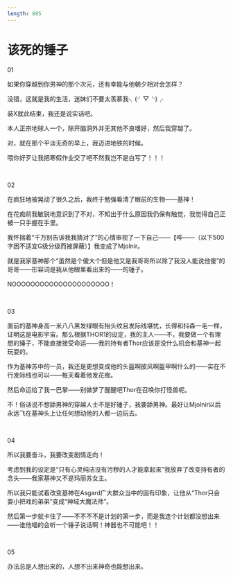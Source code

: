 ```yaml
---
length: 805
---
```


# 该死的锤子

01

如果你穿越到你男神的那个次元，还有幸能与他朝夕相对会怎样？

没错，这就是我的生活，迷妹们不要太羡慕我╮(╯▽╰)╭

装X就此结束，我还是说实话吧。

本人正宗地球人一个，除开脑洞外并无其他不良嗜好，然后我穿越了。

对，就在那个平淡无奇的早上，我迈进地铁的时候。

喂你好歹让我把寒假作业交了吧不然我岂不是白写了！！！

<br>

02

在疯狂地被晃动了很久之后，我终于勉强看清了眼前的生物——基神！

在花痴前我敏锐地意识到了不对，不知出于什么原因我仍保有触觉，我觉得自己正被一只手握在手里。

我怀揣着“千万别告诉我我猜对了”的心情审视了一下自己——【哔——（以下500字因不适宜G级分级而被屏蔽）】我变成了Mjolnir。

就是我家基神那个“虽然是个傻大个但是他又是我哥哥所以除了我没人能说他傻”的哥哥——形容词是我从他眼里看出来的——的锤子。

NOOOOOOOOOOOOOOOOOOOOO！

<br>

03

面前的基神身高一米八八黑发绿眼有抬头纹且发际线堪忧，长得和抖森一毛一样，证明这是电影宇宙。那么根据THOR1的设定，我的主人——不，我要做一个有理想的锤子，不能直接接受命运——我的持有者Thor应该是没什么机会和基神一起玩耍的。

作为基神苏中的一员，我还是更想变成他的头盔啊披风啊盔甲啊什么的——实在不行发际线也可以——每天看着他发花痴。

然后命运给了我一巴掌——别做梦了醒醒吧Thor在召唤你打怪兽呢。

不！俗话说不想舔男神的穿越人士不是好锤子，我要舔男神。最好让Mjolnir以后永远飞在基神头上让任何想动他的人都一边玩去。

<br>

04

所以我要奋斗，我要改变剧情走向！

考虑到我的设定是“只有心灵纯洁没有污秽的人才能拿起来”我放弃了改变持有者的念头——我家基神又不是玛丽苏女主。

所以我只能试着改变基神在Asgard广大群众当中的固有印象，让他从“Thor只会耍小把戏的弟弟”变成“神域大魔法师”。

然后第一步就卡住了——不不不不是计划的第一步，而是我连个计划都没想出来——谁他喵的会听一个锤子说话啊！神器也不可能吧！！

<br>

05

办法总是人想出来的，人想不出来神奇也能想出来。

